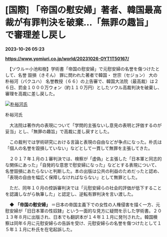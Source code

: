 # [国際] 「帝国の慰安婦」著者、韓国最高裁が有罪判決を破棄…「無罪の趣旨」で審理差し戻し

**2023-10-26 05:23**

**https://www.yomiuri.co.jp/world/20231026-OYT1T50167/**

　【ソウル＝小池和樹】学術書「帝国の慰安婦」で元慰安婦の名誉を傷つけたとして、名誉 毀損（きそん） 罪に問われた著者で韓国・ 世宗（セジョン） 大の 朴裕河（パクユハ） 名誉教授（６６）の上告審で、韓国大法院（最高裁）は２６日、罰金１０００万ウォン（約１１０万円）としたソウル高裁判決を破棄し、審理を高裁に差し戻した。

[![朴裕河氏](https://www.yomiuri.co.jp/media/2023/10/20231026-OYT1I50092-1.jpg)](https://www.yomiuri.co.jp/pluralphoto/20231026-OYT1I50092/)

朴裕河氏

　大法院は著作内の表現について「学問的主張ないし意見の表明と評価するのが妥当」とし、「無罪の趣旨」で高裁に差し戻すとした。

　この裁判では学術研究における言論と表現の自由などが争点になった。朴氏は「個人の名誉を毀損していない」などとして一貫して無罪を主張してきた。

　２０１７年１月の１審判決では、検察が「虚偽」と主張した「日本軍と同志的な関係にあった」「自発的な意思で慰安婦になった」などとする表現について、名誉毀損にあたらないと判断した。本の出版は公共の利益のためだったと認め、「表現の自由を幅広く保障しなければならない」として無罪とした。

　ただ、同年１０月の控訴審判決では「元慰安婦らの社会的評価が低下することを認識しながら執筆した」と認定し、逆転有罪判決を言い渡した。

　◆ **「帝国の慰安婦」** ＝日本の帝国主義下での女性の人権侵害を描く一方、元慰安婦が「旧日本軍の性奴隷」という一面的な見方に疑問を示した学術書。２０１３年８月に出版され、日本でも翻訳本が１４年１１月に発刊された。韓国検察は同年６月に元慰安婦らの告訴を受け、元慰安婦らの名誉を傷つけたとして１５年１１月に朴氏を在宅起訴した。
